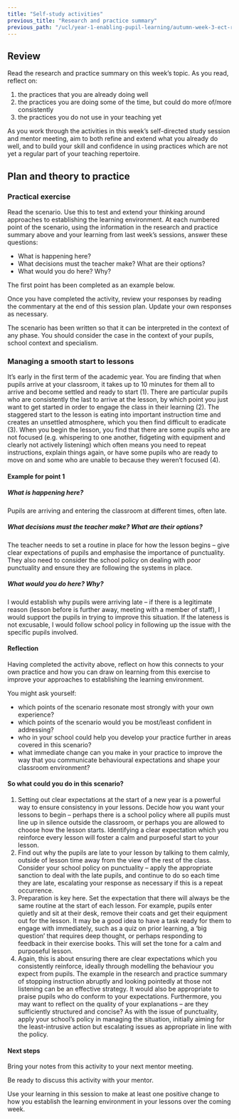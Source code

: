 ```yaml
---
title: "Self-study activities"
previous_title: "Research and practice summary"
previous_path: "/ucl/year-1-enabling-pupil-learning/autumn-week-3-ect-research-and-practice-summary"
---
```


## Review

Read the research and practice summary on this week’s topic. As you read, reflect on:

1. the practices that you are already doing well
2. the practices you are doing some of the time, but could do more of/more consistently
3. the practices you do not use in your teaching yet

As you work through the activities in this week’s self-directed study session and mentor meeting, aim to both refine and extend what you already do well, and to build your skill and confidence in using practices which are not yet a regular part of your teaching repertoire.

## Plan and theory to practice

### Practical exercise

Read the scenario. Use this to test and extend your thinking around approaches to establishing the learning environment.
At each numbered point of the scenario, using the information in the research and practice summary above and your learning from last week’s sessions, answer these questions:

- What is happening here?
- What decisions must the teacher make? What are their options?
- What would you do here? Why?

The first point has been completed as an example below.

Once you have completed the activity, review your responses by reading the commentary at the end of this session plan. Update your own responses as necessary.

The scenario has been written so that it can be interpreted in the context of any phase. You should consider the case in the context of your pupils, school context and specialism.

### Managing a smooth start to lessons

It’s early in the first term of the academic year. You are finding that when pupils
arrive at your classroom, it takes up to 10 minutes for them all to arrive and become
settled and ready to start (1). There are particular pupils who are consistently
the last to arrive at the lesson, by which point you just want to get started in
order to engage the class in their learning (2). The staggered start to the lesson
is eating into important instruction time and creates an unsettled atmosphere, which
you then find difficult to eradicate (3). When you begin the lesson, you find that
there are some pupils who are not focused (e.g. whispering to one another, fidgeting
with equipment and clearly not actively listening) which often means you need to
repeat instructions, explain things again, or have some pupils who are ready to move
on and some who are unable to because they weren’t focused (4).

#### Example for point 1

##### What is happening here?

Pupils are arriving and entering the classroom at different times, often late.

##### What decisions must the teacher make? What are their options?

The teacher needs to set a routine in place for how the lesson begins – give clear expectations of pupils and emphasise the importance of punctuality. They also need to consider the school policy on dealing with poor punctuality and ensure they are following the systems in place.

##### What would you do here? Why?

I would establish why pupils were arriving late – if there is a legitimate reason (lesson before is further away, meeting with a member of staff), I would support the pupils in trying to improve this situation. If the lateness is not excusable, I would follow school policy in following up the issue with the specific pupils involved.

#### Reflection

Having completed the activity above, reflect on how this connects to your own practice and how you can draw on learning from this exercise to improve your approaches to establishing the learning environment.

You might ask yourself:

- which points of the scenario resonate most strongly with your own experience?
- which points of the scenario would you be most/least confident in addressing?
- who in your school could help you develop your practice further in areas covered in this scenario?
- what immediate change can you make in your practice to improve the way that you communicate behavioural expectations and shape your classroom environment?

#### So what could you do in this scenario?

1. Setting out clear expectations at the start of a new year is a powerful way to ensure consistency in your lessons. Decide how you want your lessons to begin – perhaps there is a school policy where all pupils must line up in silence outside the classroom, or perhaps you are allowed to choose how the lesson starts. Identifying a clear expectation which you reinforce every lesson will foster a calm and purposeful start to your lesson.
2. Find out why the pupils are late to your lesson by talking to them calmly, outside of lesson time away from the view of the rest of the class. Consider your school policy on punctuality – apply the appropriate sanction to deal with the late pupils, and continue to do so each time they are late, escalating your response as necessary if this is a repeat occurrence.
3. Preparation is key here. Set the expectation that there will always be the same routine at the start of each lesson. For example, pupils enter quietly and sit at their desk, remove their coats and get their equipment out for the lesson. It may be a good idea to have a task ready for them to engage with immediately, such as a quiz on prior learning, a ‘big question’ that requires deep thought, or perhaps responding to feedback in their exercise books. This will set the tone for a calm and purposeful lesson.
4. Again, this is about ensuring there are clear expectations which you consistently reinforce, ideally through modelling the behaviour you expect from pupils. The example in the research and practice summary of stopping instruction abruptly and looking pointedly at those not listening can be an effective strategy. It would also be appropriate to praise pupils who do conform to your expectations. Furthermore, you may want to reflect on the quality of your explanations – are they sufficiently structured and concise? As with the issue of punctuality, apply your school’s policy in managing the situation, initially aiming for the least-intrusive action but escalating issues as appropriate in line with the policy.

#### Next steps

Bring your notes from this activity to your next mentor meeting.

Be ready to discuss this activity with your mentor.

Use your learning in this session to make at least one positive change to how you establish the learning environment in your lessons over the coming week.
